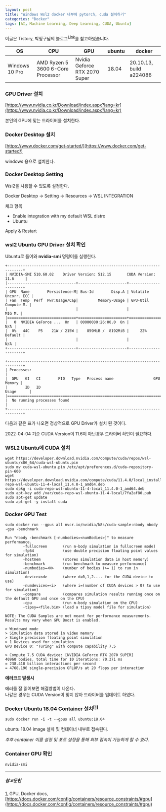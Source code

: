 ```yaml
---
layout: post
title: "Windows Wsl2 docker 내부에 pytorch, cuda 설치하기"
categories: "Docker"
tags: [AI, Machine Learning, Deep Learning, CUDA, Ubuntu]
---
```


이글은 Tistory, 박핑구님의 블로그<sup><a href="https://pinggoopark.tistory.com/m/117">Link</a></sup>를 참고하였습니다.

|OS|CPU|GPU|ubuntu|docker|
|---|---|---|---|---|
|Windows 10 Pro|AMD Ryzen 5 3600 6-Core Processor|Nvidia Geforce RTX 2070 Super|18.04|20.10.13, build a224086|

### GPU Driver 설치

[https://www.nvidia.co.kr/Download/index.aspx?lang=kr](https://www.nvidia.co.kr/Download/index.aspx?lang=kr)

본인의 GPU에 맞는 드라이버를 설치한다.<br/>

### Docker Desktop 설치

[https://www.docker.com/get-started/](https://www.docker.com/get-started/)

windows 용으로 설치한다.

### Docker Desktop Setting

Wsl2을 사용할 수 있도록 설정한다.

Docker Desktop -> Setting -> Resources -> WSL INTEGRATION

체크 항목
* Enable integration with my default WSL distro
* Ubuntu 

Apply & Restart<br/>

### wsl2 Ubuntu GPU Driver 설치 확인

Ubuntu로 들어와 **nvidia-smi** 명령어를 실행한다.

```
+-----------------------------------------------------------------------------+
| NVIDIA-SMI 510.60.02    Driver Version: 512.15       CUDA Version: 11.6     |
|-------------------------------+----------------------+----------------------+
| GPU  Name        Persistence-M| Bus-Id        Disp.A | Volatile Uncorr. ECC |
| Fan  Temp  Perf  Pwr:Usage/Cap|         Memory-Usage | GPU-Util  Compute M. |
|                               |                      |               MIG M. |
|===============================+======================+======================|
|   0  NVIDIA GeForce ...  On   | 00000000:26:00.0  On |                  N/A |
|  0%   44C    P5    21W / 215W |    859MiB /  8192MiB |     22%      Default |
|                               |                      |                  N/A |
+-------------------------------+----------------------+----------------------+

+-----------------------------------------------------------------------------+
| Processes:                                                                  |
|  GPU   GI   CI        PID   Type   Process name                  GPU Memory |
|        ID   ID                                                   Usage      |
|=============================================================================|
|  No running processes found                                                 |
+-----------------------------------------------------------------------------+
```

다음과 같은 표가 나오면 정상적으로 GPU Driver가 설치 된 것이다.

2022-04-04 기준 CUDA Version이 11.6이 아닌경우 드라이버 확인이 필요하다.<br/>

### WSL2 Ubuntu에 CUDA 설치

```
wget https://developer.download.nvidia.com/compute/cuda/repos/wsl-ubuntu/x86_64/cuda-wsl-ubuntu.pin
sudo mv cuda-wsl-ubuntu.pin /etc/apt/preferences.d/cuda-repository-pin-600
wget https://developer.download.nvidia.com/compute/cuda/11.4.0/local_installers/cuda-repo-wsl-ubuntu-11-4-local_11.4.0-1_amd64.deb
sudo dpkg -i cuda-repo-wsl-ubuntu-11-4-local_11.4.0-1_amd64.deb
sudo apt-key add /var/cuda-repo-wsl-ubuntu-11-4-local/7fa2af80.pub
sudo apt-get update
sudo apt-get -y install cuda
```

### Docker GPU Test

```코드실행
sudo docker run --gpus all nvcr.io/nvidia/k8s/cuda-sample:nbody nbody -gpu -benchmark
```

```정상출력
Run "nbody -benchmark [-numbodies=<numBodies>]" to measure performance.
        -fullscreen       (run n-body simulation in fullscreen mode)
        -fp64             (use double precision floating point values for simulation)
        -hostmem          (stores simulation data in host memory)
        -benchmark        (run benchmark to measure performance)
        -numbodies=<N>    (number of bodies (>= 1) to run in simulation)
        -device=<d>       (where d=0,1,2.... for the CUDA device to use)
        -numdevices=<i>   (where i=(number of CUDA devices > 0) to use for simulation)
        -compare          (compares simulation results running once on the default GPU and once on the CPU)
        -cpu              (run n-body simulation on the CPU)
        -tipsy=<file.bin> (load a tipsy model file for simulation)

NOTE: The CUDA Samples are not meant for performance measurements. Results may vary when GPU Boost is enabled.

> Windowed mode
> Simulation data stored in video memory
> Single precision floating point simulation
> 1 Devices used for simulation
GPU Device 0: "Turing" with compute capability 7.5

> Compute 7.5 CUDA device: [NVIDIA GeForce RTX 2070 SUPER]
40960 bodies, total time for 10 iterations: 70.371 ms
= 238.410 billion interactions per second
= 4768.196 single-precision GFLOP/s at 20 flops per interaction
```

**에러코드 발생시**

에러를 잘 읽어보면 해결방법이 나온다.  
나같은 경우는 CUDA Version이 맞지 않아 드라이버를 업데이트 하였다.

### Docker Ubuntu 18.04 Container 설치<sup><a href="#footnote_1_1" name="footnote_1_2">[1]</a></sup>

```ubuntu
sudo docker run -i -t --gpus all ubuntu:18.04
```

ubuntu 18.04 image 설치 및 컨테이너 내부로 접속된다.

*추후 container 이름 설정 및 포트 설정을 통해 외부 접속이 가능하게 할 수 있다.*

### Container GPU 확인

```ubuntu
nvidia-smi
```

---
##### 참고문헌

<a href="#footnote_1_2" name="footnote_1_1">1.</a> GPU, Docker docs, [https://docs.docker.com/config/containers/resource_constraints/#gpu](https://docs.docker.com/config/containers/resource_constraints/#gpu)